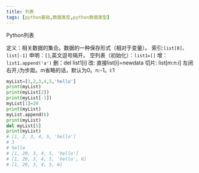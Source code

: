 ```yaml
---
title: 列表
tags: [python基础,数据类型,python数据类型]
---
```

Python列表
<!-- more -->
定义：相关数据的集合。数据的一种保存形式（相对于变量）。
索引:`list[0]`、`list[-1]`
申明：`[]`,英文逗号隔开。
空列表（初始化）：`list1=[]`
增：`list1.append('a')`
删：del list1[i]
改: 直接list[i]=newdata
切片: list[m:n:i] 左闭右开,i为步距。m省略的话，默认为0。n:-1。i:1

```py
myList=[1,2,3,4,5,'hello']
print(myList)
print(myList[2])
print(myList[-1])
myList[1]=20
print(myList)
myList.append(6)
print(myList)
del myList[5]
print(myList)
# [1, 2, 3, 4, 5, 'hello']
# 3
# hello
# [1, 20, 3, 4, 5, 'hello']
# [1, 20, 3, 4, 5, 'hello', 6]
# [1, 20, 3, 4, 5, 6]
```